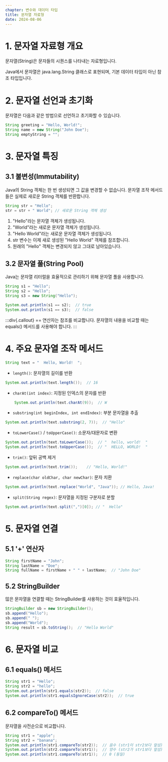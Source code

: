 ```yaml
---
chapter: 변수와 데이터 타입
title: 문자열 자료형
date: 2024-08-06
---
```


# 1. 문자열 자료형 개요
문자열(String)은 문자들의 시퀀스를 나타내는 자료형입니다.

Java에서 문자열은 java.lang.String 클래스로 표현되며, 기본 데이터 타입이 아닌 참조 타입입니다.

# 2. 문자열 선언과 초기화
문자열은 다음과 같은 방법으로 선언하고 초기화할 수 있습니다.
```java
String greeting = "Hello, World!";
String name = new String("John Doe");
String emptyString = "";
```

# 3. 문자열 특징
## 3.1 불변성(Immutability)
Java의 String 객체는 한 번 생성되면 그 값을 변경할 수 없습니다. 문자열 조작 메서드들은 실제로 새로운 String 객체를 반환합니다.
```java
String str = "Hello";
str = str + " World"; // 새로운 String 객체 생성
```
1. "Hello"라는 문자열 객체가 생성됩니다.
2. "World"라는 새로운 문자열 객체가 생성됩니다.
3. "Hello World"라는 새로운 문자열 객체가 생성됩니다.
4. str 변수는 이제 새로 생성된 "Hello World" 객체를 참조합니다.
5. 원래의 "Hello" 객체는 변경되지 않고 그대로 남아있습니다.

## 3.2 문자열 풀(String Pool)
Java는 문자열 리터럴을 효율적으로 관리하기 위해 문자열 풀을 사용합니다.
```java
String s1 = "Hello";
String s2 = "Hello";
String s3 = new String("Hello");

System.out.println(s1 == s2);  // true
System.out.println(s1 == s3);  // false
```
:::div{.callout}
== 연산자는 참조를 비교합니다. 문자열의 내용을 비교할 때는 equals() 메서드를 사용해야 합니다.
:::

# 4. 주요 문자열 조작 메서드
```java
String text = "  Hello, World!  ";
```
- `length()`: 문자열의 길이를 반환
```java
System.out.println(text.length());  // 16
```
- `charAt(int index)`: 지정된 인덱스의 문자를 반환
```java
    System.out.println(text.charAt(9));  // W
```
- `substring(int beginIndex, int endIndex)`: 부분 문자열을 추출
```java
System.out.println(text.substring(2, 7));  // "Hello"
```
- `toLowerCase()` / `toUpperCase()`: 소문자/대문자로 변환
```java
System.out.println(text.toLowerCase());  // "  hello, world!  "
System.out.println(text.toUpperCase());  // "  HELLO, WORLD!  "
```
- `trim()`: 앞뒤 공백 제거
```java
System.out.println(text.trim());    // "Hello, World!"
```
- `replace(char oldChar, char newChar)`: 문자 치환
```java
System.out.println(text.replace("World", "Java")); // Hello, Java!
```
- `split(String regex)`: 문자열을 지정된 구분자로 분할
```java
System.out.println(text.split(",")[0]); // "  Hello"
```

# 5. 문자열 연결
## 5.1 '+' 연산자
```java
String firstName = "John";
String lastName = "Doe";
String fullName = firstName + " " + lastName;  // "John Doe"
```
## 5.2 StringBuilder
많은 문자열을 연결할 때는 StringBuilder를 사용하는 것이 효율적입니다.
```java
StringBuilder sb = new StringBuilder();
sb.append("Hello");
sb.append(" ");
sb.append("World");
String result = sb.toString();  // "Hello World"
```
# 6. 문자열 비교
## 6.1 equals() 메서드
```java
String str1 = "Hello";
String str2 = "hello";
System.out.println(str1.equals(str2));  // false
System.out.println(str1.equalsIgnoreCase(str2));  // true
```

## 6.2 compareTo() 메서드
문자열을 사전순으로 비교합니다.
```java
String str1 = "apple";
String str2 = "banana";
System.out.println(str1.compareTo(str2));  // 음수 (str1이 str2보다 앞섬)
System.out.println(str2.compareTo(str1));  // 양수 (str2가 str1보다 앞섬)
System.out.println(str1.compareTo(str1));  // 0 (동일)
```